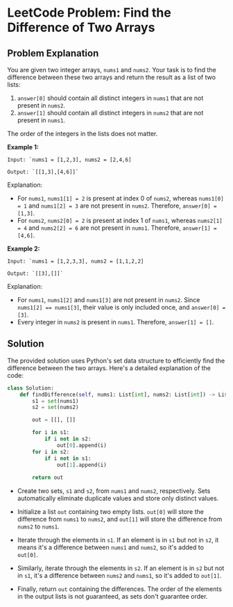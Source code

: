 # LeetCode Problem: Find the Difference of Two Arrays

## Problem Explanation

You are given two integer arrays, `nums1` and `nums2`. Your task is to find the difference between these two arrays and return the result as a list of two lists:
1. `answer[0]` should contain all distinct integers in `nums1` that are not present in `nums2`.
2. `answer[1]` should contain all distinct integers in `nums2` that are not present in `nums1`.

The order of the integers in the lists does not matter.

**Example 1:**
```
Input: `nums1 = [1,2,3], nums2 = [2,4,6]

Output: `[[1,3],[4,6]]`

```

Explanation:
- For `nums1`, `nums1[1] = 2` is present at index 0 of `nums2`, whereas `nums1[0] = 1` and `nums1[2] = 3` are not present in `nums2`. Therefore, `answer[0] = [1,3]`.
- For `nums2`, `nums2[0] = 2` is present at index 1 of `nums1`, whereas `nums2[1] = 4` and `nums2[2] = 6` are not present in `nums1`. Therefore, `answer[1] = [4,6]`.

**Example 2:**
```
Input: `nums1 = [1,2,3,3], nums2 = [1,1,2,2]

Output: `[[3],[]]`
```

Explanation:
- For `nums1`, `nums1[2]` and `nums1[3]` are not present in `nums2`. Since `nums1[2] == nums1[3]`, their value is only included once, and `answer[0] = [3]`.
- Every integer in `nums2` is present in `nums1`. Therefore, `answer[1] = []`.

## Solution

The provided solution uses Python's set data structure to efficiently find the difference between the two arrays. Here's a detailed explanation of the code:

```python
class Solution:
    def findDifference(self, nums1: List[int], nums2: List[int]) -> List[List[int]]:
        s1 = set(nums1)  
        s2 = set(nums2)  

        out = [[], []]  

        for i in s1:
            if i not in s2: 
                out[0].append(i)
        for i in s2:
            if i not in s1: 
                out[1].append(i)
        
        return out
```

- Create two sets, `s1` and `s2`, from `nums1` and `nums2`, respectively. Sets automatically eliminate duplicate values and store only distinct values.

- Initialize a list `out` containing two empty lists. `out[0]` will store the difference from `nums1` to `nums2`, and `out[1]` will store the difference from `nums2` to `nums1`.

- Iterate through the elements in `s1`. If an element is in `s1` but not in `s2`, it means it's a difference between `nums1` and `nums2`, so it's added to `out[0]`.

- Similarly, iterate through the elements in `s2`. If an element is in `s2` but not in `s1`, it's a difference between `nums2` and `nums1`, so it's added to `out[1]`.

- Finally, return `out` containing the differences. The order of the elements in the output lists is not guaranteed, as sets don't guarantee order.